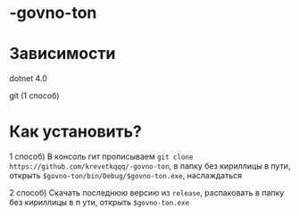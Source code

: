 # -govno-ton

# Зависимости
dotnet 4.0

git (1 способ)
# Как установить?
1 способ) В консоль гит прописываем `git clone https://github.com/krevetkqqq/-govno-ton`, в папку без кириллицы в пути, открыть `$govno-ton/bin/Debug/$govno-ton.exe`, наслаждаться

2 способ) Скачать последнюю версию из `release`, распаковать в папку без кириллицы в п ути, открыть `$govno-ton.exe`
